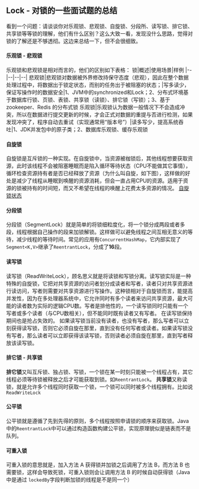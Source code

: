 ## Lock - 对锁的一些面试题的总结
看到一个问题：请谈谈你对乐观锁、悲观锁、自旋锁、分段所、读写锁、排它锁、共享锁等等锁的理解，他们有什么区别？这么大致一看，发现没什么思路，觉得对锁的了解还是不够透彻。这边来总结一下，但不会很细致。

#### 乐观锁 - 悲观锁
乐观锁和悲观锁是相对而言的，他们的区别如下表格：
锁|概述|使用场景|样例
|--|--|--|--|
悲观锁|悲观锁对数据被外界修改持保守态度（悲观），因此在整个数据处理过程中，将数据出于锁定状态，而别的任务出于被阻塞的状态；|写多读少，保证写操作时的数据安全|1、JVM中的synchronized和Lock；2、分布式环境基于数据库行锁、页锁、表锁、共享锁（读锁）、排它锁（写锁）；3、基于zookeeper、Redis 的分布式锁
乐观锁|乐观锁认为数据一般情况下不会造成冲突，所以在数据进行提交更新的时候，才会正式对数据的重提与否进行检测，如果发现冲突了，程序自动去重试（实现通常用“版本号”）|读多写少，提高系统吞吐|1、JDK并发包中的原子类；2、数据库乐观锁、缓存乐观锁

#### 自旋锁
自旋锁是互斥锁的一种实现。在自旋锁中，当资源被枷锁后，其他线程想要获取资源，此时该线程不会被阻塞睡眠而是陷入循环等待状态（CPU不能做其它事情），循环检查资源持有者是否已经释放了资源（为什么叫自旋，如下图），这样做的好处是减少了线程从睡眠到唤醒的资源消耗，但会一直占用CPU的资源。适用于资源的锁被持有的时间短，而又不希望在线程的唤醒上花费太多资源的情况。
[自旋锁状态](/Users/y1271752959m/Desktop/找工作/面试/images/1.png)

#### 分段锁
分段锁（SegmentLock）就是简单的将锁细粒度化，将一个锁分成两段或者多段，线程根据自己操作的段来加锁解锁。这样做可以避免线程之间互相无意义的等待，减少线程的等待时间。常见的应用有`ConcurrentHashMap`，它内部实现了`Segment<K,V>`继承了`ReentrantLock`，分成了**16**段。

#### 读写锁
读写锁（ReadWriteLock），顾名思义就是将读锁和写锁分离。读写锁实际是一种特殊的自旋锁，它把对共享资源的访问者划分成读者和写者，读者只对共享资源进行读访问，写者则需要对共享资源进行写操作。这种锁相对于自旋锁而言，能提高并发性，因为在多处理器系统中，它允许同时有多个读者来访问共享资源，最大可能的读者数为实际的逻辑CPU数。写者是排他性的，一个读写锁同时只能有一个写者或多个读者（与CPU数相关），但不能同时既有读者又有写者。
在读写锁保持期间也是抢占失效的。
如果读写锁当前没有读者，也没有写者，那么写者可以立刻获得读写锁，否则它必须自旋在那里，直到没有任何写者或读者。如果读写锁没有写者，那么读者可以立即获得该读写锁，否则读者必须自旋在那里，直到写者释放该读写锁。

#### 排它锁 - 共享锁
**排它锁**又叫互斥锁、独占锁、写锁，一个锁在某一时刻只能被一个线程占有，其它线程必须等待锁被释放之后才可能获取到锁。如`ReentrantLock`。
**共享锁**又称读锁，就是允许多个线程同时获取一个锁，一个锁可以同时被多个线程拥有。比如说`ReadWriteLock`

#### 公平锁
公平锁就是遵循了先到先得的原则，多个线程按照申请锁的顺序来获取锁。Java 中的`ReentrantLock`中可以通过构造函数构建公平锁，实现原理貌似是链表而不是队列。

#### 可重入锁
可重入锁的意思就是，加入方法 A 获得锁并加锁之后调用了方法 B，而方法 B 也需要锁，这样会导致死锁，可重入锁则会让调用方法 B 的时候自动获得锁（Java 中是通过 `lockedBy`字段判断加锁的线程是不是同一个）